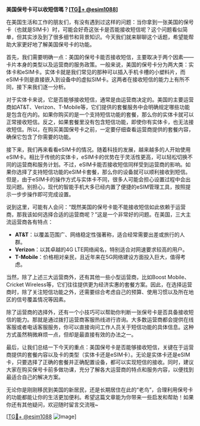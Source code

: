 **美国保号卡可以收短信嗎？[[TG💪+ @esim1088](https://t.me/s/esim1088)]**

在美国生活和工作的朋友们，有没有遇到过这样的问题：当你拿到一张美国的保号卡（也就是SIM卡）时，可能会好奇这张卡是否能接收短信呢？这个问题看似简单，但其实涉及到了很多细节和背景知识。今天我们就来聊聊这个话题，希望能帮助大家更好地了解美国保号卡的功能。

首先，我们需要明确一点：美国的保号卡能否接收短信，主要取决于两个因素——卡片本身的类型以及运营商的服务政策。一般来说，美国的保号卡分为两大类：实体卡和eSIM卡。实体卡就是我们常见的那种可以插入手机卡槽的小塑料片，而eSIM卡则是直接嵌入到设备中的虚拟SIM卡。这两者在接收短信的能力上有所不同，接下来我们逐一分析。

对于实体卡来说，它是否能够接收短信，通常是由运营商决定的。美国的主要运营商如AT&T、Verizon、T-Mobile等，它们提供的套餐服务中会明确规定哪些功能是包含在内的。如果你购买的是一个支持短信功能的套餐，那么你的实体卡就可以正常接收短信。反之，如果套餐里没有包含短信功能，即使你有实体卡，也无法接收短信。所以，在购买美国保号卡之前，一定要仔细查看运营商提供的套餐内容，确保它包含了你需要的功能。

接下来，我们再来看看eSIM卡的情况。随着科技的发展，越来越多的人开始使用eSIM卡。相比于传统的实体卡，eSIM卡的优势在于灵活性更高，可以轻松切换不同的运营商和服务计划。不过，eSIM卡能否接收短信同样受到运营商的影响。如果你选择了支持短信功能的eSIM卡套餐，那么你的设备就可以顺利接收到短信。但是，由于eSIM卡的操作方式与实体卡不同，很多人可能会担心设置过程中会出现问题。别担心，现代的智能手机大多已经内置了便捷的eSIM管理工具，按照提示一步步操作即可完成设置。

说到这里，可能有人会问：“既然美国的保号卡能不能接收短信如此依赖于运营商，那我该如何选择合适的运营商呢？”这是一个非常好的问题。在美国，三大主流运营商各有特点：

- **AT&T**：以覆盖范围广、网络稳定性强著称，适合经常需要出差或旅行的人群。
- **Verizon**：以其卓越的4G LTE网络闻名，特别适合对网速要求较高的用户。
- **T-Mobile**：价格相对亲民，且近年来在5G网络建设方面投入巨大，值得考虑。

当然，除了上述三大运营商外，还有其他一些小型运营商，比如Boost Mobile、Cricket Wireless等，它们往往提供更为经济实惠的套餐方案。因此，在选择运营商时，除了关注短信功能之外，还需要综合考虑自己的预算、使用习惯以及所在地区的信号覆盖情况等因素。

除了运营商的选择外，还有一个小技巧可以帮助你判断一张保号卡是否具备接收短信的能力。那就是通过拨打运营商客服热线进行咨询。大多数运营商都会提供在线客服或者电话客服服务，你可以直接询问工作人员关于短信功能的具体信息。这种方式虽然稍微麻烦一点，但却是最直接有效的办法之一。

最后，让我们总结一下今天的重点：美国保号卡是否能够接收短信，关键在于运营商提供的套餐内容以及卡的类型（实体卡还是eSIM卡）。无论是实体卡还是eSIM卡，只要选择了正确的套餐并正确配置设备，都可以实现短信的接收。同时，建议大家在购买保号卡前多做功课，充分了解各大运营商的特点和服务内容，以便找到最适合自己的解决方案。

无论你是刚刚移民到美国的新居民，还是长期居住在此的“老鸟”，合理利用保号卡的功能都能让你的生活更加便利。希望这篇文章能为你带来一些启发和帮助！如果你还有其他疑问，欢迎随时留言交流哦~

[[TG💪+ @esim1088](https://t.me/s/esim1088) ![Image](https://i.postimg.cc/4NQfJmqS/Snipaste-2025-05-13-00-14-12.png)]
